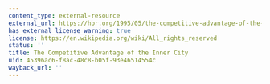 ```yaml
---
content_type: external-resource
external_url: https://hbr.org/1995/05/the-competitive-advantage-of-the-inner-city
has_external_license_warning: true
license: https://en.wikipedia.org/wiki/All_rights_reserved
status: ''
title: The Competitive Advantage of the Inner City
uid: 45396ac6-f8ac-48c8-b05f-93e46514554c
wayback_url: ''
---
```

